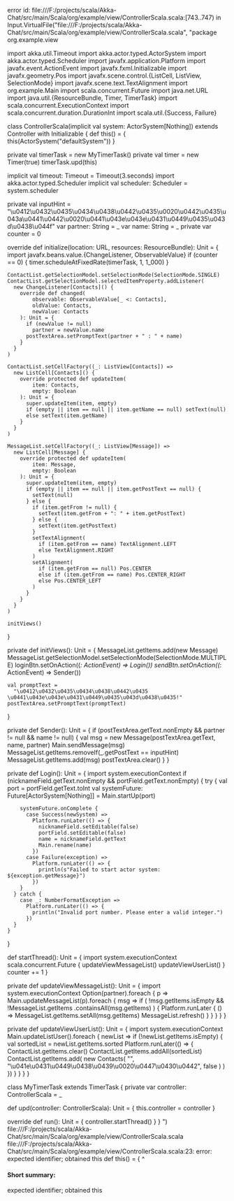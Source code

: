 error id: file:///F:/projects/scala/Akka-Chat/src/main/Scala/org/example/view/ControllerScala.scala:[743..747) in Input.VirtualFile("file:///F:/projects/scala/Akka-Chat/src/main/Scala/org/example/view/ControllerScala.scala", "package org.example.view

import akka.util.Timeout
import akka.actor.typed.ActorSystem
import akka.actor.typed.Scheduler
import javafx.application.Platform
import javafx.event.ActionEvent
import javafx.fxml.Initializable
import javafx.geometry.Pos
import javafx.scene.control.{ListCell, ListView, SelectionMode}
import javafx.scene.text.TextAlignment
import org.example.Main
import scala.concurrent.Future
import java.net.URL
import java.util.{ResourceBundle, Timer, TimerTask}
import scala.concurrent.ExecutionContext
import scala.concurrent.duration.DurationInt
import scala.util.{Success, Failure}

class ControllerScala(implicit val system: ActorSystem[Nothing])
    extends Controller
    with Initializable {
  def this() = {
    this(ActorSystem("defaultSystem"))
  }


  private val timerTask = new MyTimerTask()
  private val timer = new Timer(true)
  timerTask.upd(this)

  implicit val timeout: Timeout = Timeout(3.seconds)
  import akka.actor.typed.Scheduler
  implicit val scheduler: Scheduler = system.scheduler

  private val inputHint =
    "\u0412\u0432\u0435\u0434\u0438\u0442\u0435\u0020\u0442\u0435\u043a\u0441\u0442\u0020\u0441\u043e\u043e\u0431\u0449\u0435\u043d\u0438\u044f"
  var partner: String = _
  var name: String = _
  private var counter = 0

  override def initialize(location: URL, resources: ResourceBundle): Unit = {
    import javafx.beans.value.{ChangeListener, ObservableValue}
    if (counter == 0) {
      timer.scheduleAtFixedRate(timerTask, 1, 1_000)
    }

    ContactList.getSelectionModel.setSelectionMode(SelectionMode.SINGLE)
    ContactList.getSelectionModel.selectedItemProperty.addListener(
      new ChangeListener[Contacts]() {
        override def changed(
            observable: ObservableValue[_ <: Contacts],
            oldValue: Contacts,
            newValue: Contacts
        ): Unit = {
          if (newValue != null)
            partner = newValue.name
          postTextArea.setPromptText(partner + " : " + name)
        }
      }
    )

    ContactList.setCellFactory((_: ListView[Contacts]) =>
      new ListCell[Contacts]() {
        override protected def updateItem(
            item: Contacts,
            empty: Boolean
        ): Unit = {
          super.updateItem(item, empty)
          if (empty || item == null || item.getName == null) setText(null)
          else setText(item.getName)
        }
      }
    )

    MessageList.setCellFactory((_: ListView[Message]) =>
      new ListCell[Message] {
        override protected def updateItem(
            item: Message,
            empty: Boolean
        ): Unit = {
          super.updateItem(item, empty)
          if (empty || item == null || item.getPostText == null) {
            setText(null)
          } else {
            if (item.getFrom != null) {
              setText(item.getFrom + ": " + item.getPostText)
            } else {
              setText(item.getPostText)
            }
            setTextAlignment(
              if (item.getFrom == name) TextAlignment.LEFT
              else TextAlignment.RIGHT
            )
            setAlignment(
              if (item.getFrom == null) Pos.CENTER
              else if (item.getFrom == name) Pos.CENTER_RIGHT
              else Pos.CENTER_LEFT
            )
          }
        }
      }
    )

    initViews()
  }

  private def initViews(): Unit = {
    MessageList.getItems.add(new Message)
    MessageList.getSelectionModel.setSelectionMode(SelectionMode.MULTIPLE)
    loginBtn.setOnAction((_: ActionEvent) => Login())
    sendBtn.setOnAction((_: ActionEvent) => Sender())

    val promptText =
      "\u0412\u0432\u0435\u0434\u0438\u0442\u0435 \u0441\u043e\u043e\u0431\u0449\u0435\u043d\u0438\u0435!"
    postTextArea.setPromptText(promptText)
  }

  private def Sender(): Unit = {
    if (postTextArea.getText.nonEmpty && partner != null && name != null) {
      val msg = new Message(postTextArea.getText, name, partner)
      Main.sendMessage(msg)
      MessageList.getItems.removeIf(_.getPostText == inputHint)
      MessageList.getItems.add(msg)
      postTextArea.clear()
    }
  }

  private def Login(): Unit = {
    import system.executionContext
    if (nicknameField.getText.nonEmpty && portField.getText.nonEmpty) {
      try {
        val port = portField.getText.toInt
        val systemFuture: Future[ActorSystem[Nothing]] = Main.startUp(port)

        systemFuture.onComplete {
          case Success(newSystem) =>
            Platform.runLater(() => {
              nicknameField.setEditable(false)
              portField.setEditable(false)
              name = nicknameField.getText
              Main.rename(name)
            })
          case Failure(exception) =>
            Platform.runLater(() => {
              println(s"Failed to start actor system: ${exception.getMessage}")
            })
        }
      } catch {
        case _: NumberFormatException =>
          Platform.runLater(() => {
            println("Invalid port number. Please enter a valid integer.")
          })
      }
    }
  }

  def startThread(): Unit = {
    import system.executionContext
    scala.concurrent.Future {
      updateViewMessageList()
      updateViewUserList()
    }
    counter += 1
  }

  private def updateViewMessageList(): Unit = {
    import system.executionContext
    Option(partner).foreach { p =>
      Main.updateMessageList(p).foreach { msg =>
        if (
          !msg.getItems.isEmpty && !MessageList.getItems
            .containsAll(msg.getItems)
        ) {
          Platform.runLater { () =>
            MessageList.getItems.setAll(msg.getItems)
            MessageList.refresh()
          }
        }
      }
    }
  }

  private def updateViewUserList(): Unit = {
    import system.executionContext
    Main.updateListUser().foreach { newList =>
      if (!newList.getItems.isEmpty) {
        val sortedList = newList.getItems.sorted
        Platform.runLater(() => {
          ContactList.getItems.clear()
          ContactList.getItems.addAll(sortedList)
          ContactList.getItems.add(
            new Contacts(
              "",
              "\u041e\u0431\u0449\u0438\u0439\u0020\u0447\u0430\u0442",
              false
            )
          )
        })
      }
    }
  }
}

class MyTimerTask extends TimerTask {
  private var controller: ControllerScala = _

  def upd(controller: ControllerScala): Unit = {
    this.controller = controller
  }

  override def run(): Unit = {
    controller.startThread()
  }
}
")
file:///F:/projects/scala/Akka-Chat/src/main/Scala/org/example/view/ControllerScala.scala
file:///F:/projects/scala/Akka-Chat/src/main/Scala/org/example/view/ControllerScala.scala:23: error: expected identifier; obtained this
  def this() = {
      ^
#### Short summary: 

expected identifier; obtained this